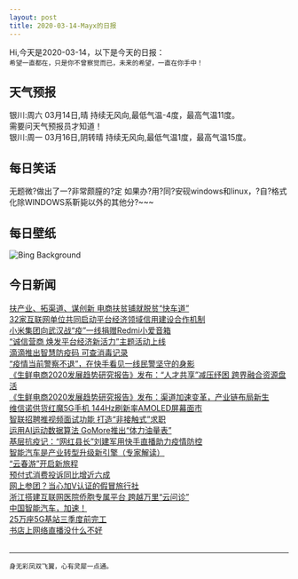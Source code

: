 ```yaml
---
layout: post
title: 2020-03-14-Mayx的日报
---
```


Hi,今天是2020-03-14，以下是今天的日报：<br><small>
希望一直都在，只是你不曾察觉而已，未来的希望，一直在你手中！</small><!--more-->
## 天气预报
银川:周六 03月14日,晴 持续无风向,最低气温-4度，最高气温11度。<br>需要问天气预报员才知道！<br>银川:周一 03月16日,阴转晴 持续无风向,最低气温1度，最高气温15度。
## 每日笑话
无题微?做出了一?非常颇膣的?定 如果办?用?同?安砚windows和linux，?自?格式化除WINDOWS系靳毙以外的其他分?~~~
## 每日壁纸
![Bing Background](https://cn.bing.com/th?id=OHR.JerteCherries_EN-US9711617537_1920x1080.jpg&rf=LaDigue_1920x1080.jpg&pid=hp "Blooming cherry trees in the Jerte Valley, province of Cáceres, Spain (© Westend61/Getty Images)")
## 今日新闻

[扶产业、拓渠道、谋创新 电商扶贫铺就脱贫“快车道”](http://it.people.com.cn/n1/2020/0313/c1009-31631492.html)   
[32家互联网单位共同启动平台经济领域信用建设合作机制](http://it.people.com.cn/n1/2020/0313/c1009-31631472.html)   
[小米集团向武汉战“疫”一线捐赠Redmi小爱音箱](http://it.people.com.cn/n1/2020/0313/c1009-31631342.html)   
[“诚信营商 焕发平台经济新活力”主题活动上线](http://it.people.com.cn/n1/2020/0313/c1009-31631435.html)   
[滴滴推出智慧防疫码 可查消毒记录](http://it.people.com.cn/n1/2020/0313/c1009-31631390.html)   
[“疫情当前警察不退”，在快手看见一线民警坚守的身影](http://it.people.com.cn/n1/2020/0313/c1009-31631389.html)   
[《生鲜电商2020发展趋势研究报告》发布：“人才共享”减压纾困 跨界融合资源盘活](http://it.people.com.cn/n1/2020/0313/c1009-31631345.html)   
[《生鲜电商2020发展趋势研究报告》发布：渠道加速变革，产业链布局新生](http://it.people.com.cn/n1/2020/0313/c1009-31631344.html)   
[维信诺供货红魔5G手机 144Hz刷新率AMOLED屏幕面市](http://it.people.com.cn/n1/2020/0313/c1009-31631273.html)   
[智联招聘推视频面试功能 打造“非接触式”求职](http://it.people.com.cn/n1/2020/0313/c1009-31631124.html)   
[运用AI运动数据算法 GoMore推出“体力油量表”](http://it.people.com.cn/n1/2020/0313/c1009-31631069.html)   
[基层抗疫记：“网红县长”刘建军用快手直播助力疫情防控](http://it.people.com.cn/n1/2020/0313/c1009-31630767.html)   
[智能汽车是产业转型升级新引擎（专家解读）](http://it.people.com.cn/n1/2020/0313/c1009-31630347.html)   
[“云春游”开启新旅程](http://it.people.com.cn/n1/2020/0313/c1009-31630349.html)   
[预付式消费投诉同比增近六成](http://it.people.com.cn/n1/2020/0313/c1009-31630410.html)   
[网上参团？当心加V认证的假冒旅行社](http://it.people.com.cn/n1/2020/0313/c1009-31630399.html)   
[浙江搭建互联网医院侨胞专属平台 跨越万里“云问诊”](http://it.people.com.cn/n1/2020/0313/c1009-31630102.html)   
[中国智能汽车，加速！](http://it.people.com.cn/n1/2020/0313/c1009-31630346.html)   
[25万座5G基站三季度前完工](http://it.people.com.cn/n1/2020/0313/c1009-31629992.html)   
[书店上网络直播没什么不好](http://it.people.com.cn/n1/2020/0313/c1009-31629959.html)   
<br />

***

<small>身无彩凤双飞翼，心有灵犀一点通。</small>
